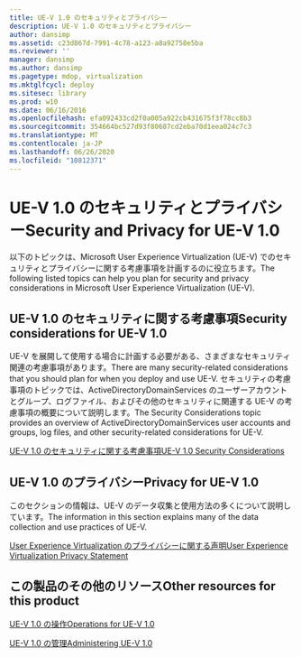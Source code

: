 ```yaml
---
title: UE-V 1.0 のセキュリティとプライバシー
description: UE-V 1.0 のセキュリティとプライバシー
author: dansimp
ms.assetid: c23d867d-7991-4c78-a123-a8a92758e5ba
ms.reviewer: ''
manager: dansimp
ms.author: dansimp
ms.pagetype: mdop, virtualization
ms.mktglfcycl: deploy
ms.sitesec: library
ms.prod: w10
ms.date: 06/16/2016
ms.openlocfilehash: efa092433cd2f0a005a922cb431675f3f78cc8b3
ms.sourcegitcommit: 354664bc527d93f80687cd2eba70d1eea024c7c3
ms.translationtype: MT
ms.contentlocale: ja-JP
ms.lasthandoff: 06/26/2020
ms.locfileid: "10812371"
---
```

# <span data-ttu-id="7849f-103">UE-V 1.0 のセキュリティとプライバシー</span><span class="sxs-lookup"><span data-stu-id="7849f-103">Security and Privacy for UE-V 1.0</span></span>


<span data-ttu-id="7849f-104">以下のトピックは、Microsoft User Experience Virtualization (UE-V) でのセキュリティとプライバシーに関する考慮事項を計画するのに役立ちます。</span><span class="sxs-lookup"><span data-stu-id="7849f-104">The following listed topics can help you plan for security and privacy considerations in Microsoft User Experience Virtualization (UE-V).</span></span>

## <span data-ttu-id="7849f-105">UE-V 1.0 のセキュリティに関する考慮事項</span><span class="sxs-lookup"><span data-stu-id="7849f-105">Security considerations for UE-V 1.0</span></span>


<span data-ttu-id="7849f-106">UE-V を展開して使用する場合に計画する必要がある、さまざまなセキュリティ関連の考慮事項があります。</span><span class="sxs-lookup"><span data-stu-id="7849f-106">There are many security-related considerations that you should plan for when you deploy and use UE-V.</span></span> <span data-ttu-id="7849f-107">セキュリティの考慮事項のトピックでは、ActiveDirectoryDomainServices のユーザーアカウントとグループ、ログファイル、およびその他のセキュリティに関連する UE-V の考慮事項の概要について説明します。</span><span class="sxs-lookup"><span data-stu-id="7849f-107">The Security Considerations topic provides an overview of ActiveDirectoryDomainServices user accounts and groups, log files, and other security-related considerations for UE-V.</span></span>

[<span data-ttu-id="7849f-108">UE-V 1.0 のセキュリティに関する考慮事項</span><span class="sxs-lookup"><span data-stu-id="7849f-108">UE-V 1.0 Security Considerations</span></span>](ue-v-10-security-considerations.md)

## <span data-ttu-id="7849f-109">UE-V 1.0 のプライバシー</span><span class="sxs-lookup"><span data-stu-id="7849f-109">Privacy for UE-V 1.0</span></span>


<span data-ttu-id="7849f-110">このセクションの情報は、UE-V のデータ収集と使用方法の多くについて説明しています。</span><span class="sxs-lookup"><span data-stu-id="7849f-110">The information in this section explains many of the data collection and use practices of UE-V.</span></span>

[<span data-ttu-id="7849f-111">User Experience Virtualization のプライバシーに関する声明</span><span class="sxs-lookup"><span data-stu-id="7849f-111">User Experience Virtualization Privacy Statement</span></span>](user-experience-virtualization-privacy-statement.md)

## <span data-ttu-id="7849f-112">この製品のその他のリソース</span><span class="sxs-lookup"><span data-stu-id="7849f-112">Other resources for this product</span></span>


[<span data-ttu-id="7849f-113">UE-V 1.0 の操作</span><span class="sxs-lookup"><span data-stu-id="7849f-113">Operations for UE-V 1.0</span></span>](operations-for-ue-v-10.md)

[<span data-ttu-id="7849f-114">UE-V 1.0 の管理</span><span class="sxs-lookup"><span data-stu-id="7849f-114">Administering UE-V 1.0</span></span>](administering-ue-v-10.md)

 

 





